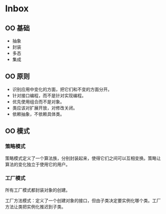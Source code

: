 # Inbox

## OO 基础

- 抽象
- 封装
- 多态
- 集成

## OO 原则

- 识别应用中变化的方面，把它们和不变的方面分开。
- 针对接口编程，而不是针对实现编程。
- 优先使用组合而不是对象。
- 类应该对扩展开放，对修改关闭。
- 依赖抽象，不依赖具体类。

## OO 模式

### 策略模式

策略模式定义了一个算法族，分别封装起来，使得它们之间可以互相变换。策略让算法的变化独立于使用它的用户。

### 工厂模式

所有工厂模式都封装对象的创建。

工厂方法模式：定义了一个创建对象的接口，但由子类决定要实例化哪个类。工厂方法让类把实例化推迟到子类。
